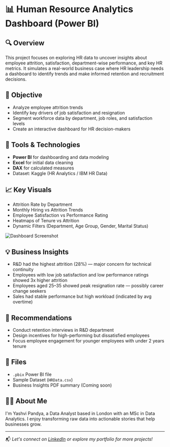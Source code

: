 # 📊 Human Resource Analytics Dashboard (Power BI)

## 🔍 Overview
This project focuses on exploring HR data to uncover insights about employee attrition, satisfaction, department-wise performance, and key HR metrics. It simulates a real-world business case where HR leadership needs a dashboard to identify trends and make informed retention and recruitment decisions.

## 🎯 Objective
- Analyze employee attrition trends
- Identify key drivers of job satisfaction and resignation
- Segment workforce data by department, job roles, and satisfaction levels
- Create an interactive dashboard for HR decision-makers

## 🧰 Tools & Technologies
- **Power BI** for dashboarding and data modeling
- **Excel** for initial data cleaning
- **DAX** for calculated measures
- Dataset: Kaggle (HR Analytics / IBM HR Data)

## 📈 Key Visuals
- Attrition Rate by Department
- Monthly Hiring vs Attrition Trends
- Employee Satisfaction vs Performance Rating
- Heatmaps of Tenure vs Attrition
- Dynamic Filters (Department, Age Group, Gender, Marital Status)

![Dashboard Screenshot]([image](https://github.com/user-attachments/assets/298c2ea7-48cb-4a41-99c0-bda0eff9b2b5))

## 💡 Business Insights
- R&D had the highest attrition (28%) — major concern for technical continuity
- Employees with low job satisfaction and low performance ratings showed 3x higher attrition
- Employees aged 25–35 showed peak resignation rate — possibly career change seekers
- Sales had stable performance but high workload (indicated by avg overtime)

## 🧠 Recommendations
- Conduct retention interviews in R&D department
- Design incentives for high-performing but dissatisfied employees
- Focus employee engagement for younger employees with under 2 years tenure

## 📂 Files
- `.pbix` Power BI file
- Sample Dataset (`HRData.csv`)
- Business Insights PDF summary (Coming soon)

## 🙋‍♀️ About Me
I'm Yashvi Pandya, a Data Analyst based in London with an MSc in Data Analytics. I enjoy transforming raw data into actionable stories that help businesses grow.

---

📬 *Let's connect on [LinkedIn](https://www.linkedin.com/in/yashvipandya/) or explore my portfolio for more projects!*
